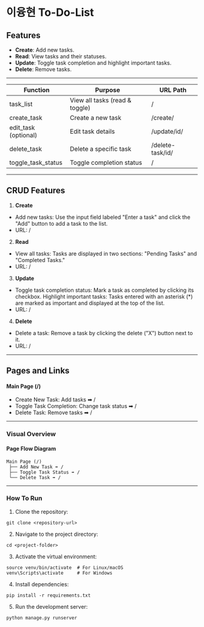 # 이융현 To-Do-List

## Features
- **Create**: Add new tasks.
- **Read**: View tasks and their statuses.
- **Update**: Toggle task completion and highlight important tasks.
- **Delete**: Remove tasks.
---
| Function            |	Purpose                       |	URL Path           |
|---------------------|-------------------------------|--------------------|
|task_list	          | View all tasks (read & toggle)|	/                  |
|create_task          |	Create a new task	            | /create/           |
|edit_task (optional) | Edit task details             | /update/id/      |
|delete_task          |	Delete a specific task        |	/delete-task/id/ |
|toggle_task_status   |	Toggle completion status      | /                  |
---
## CRUD Features
1. **Create**
- Add new tasks: Use the input field labeled "Enter a task" and click the "Add" button to add a task to the list.
- URL: /
2. **Read**
- View all tasks: Tasks are displayed in two sections: "Pending Tasks" and "Completed Tasks."
- URL: /
3. **Update**
- Toggle task completion status: Mark a task as completed by clicking its checkbox.
Highlight important tasks: Tasks entered with an asterisk (*) are marked as important and displayed at the top of the list.
- URL: /
4. **Delete**
- Delete a task: Remove a task by clicking the delete ("X") button next to it.
- URL: /
---
## **Pages and Links**
#### Main Page (/)
- Create New Task: Add tasks ➡ /
- Toggle Task Completion: Change task status ➡ /
- Delete Task: Remove tasks ➡ /
---
### **Visual Overview**
#### Page Flow Diagram
```
Main Page (/)
 ├── Add New Task ➡ /
 ├── Toggle Task Status ➡ /
 └── Delete Task ➡ /
```
---
### **How To Run**
1. Clone the repository:
```
git clone <repository-url>
```
2. Navigate to the project directory:
```
cd <project-folder>
```
3. Activate the virtual environment:
```
source venv/bin/activate  # For Linux/macOS
venv\Scripts\activate     # For Windows
```
4. Install dependencies:
```
pip install -r requirements.txt
```
5. Run the development server:
```
python manage.py runserver
```
